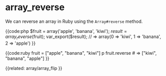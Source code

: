 # array_reverse

We can reverse an array in Ruby using the `Array#reverse` method.

{{code:php
    $fruit = array('apple', 'banana', 'kiwi');
    $result = array_reverse($fruit);
    var_export($result);
    // => array(0 => 'kiwi', 1 => 'banana', 2 => 'apple')
}}

{{code:ruby
    fruit = ["apple", "banana", "kiwi"]
    p fruit.reverse
    # => ["kiwi", "banana", "apple"]
}}


{{related:
    array/array_flip
}}
